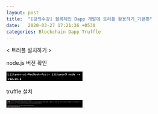 ```yaml
---
layout: post
title:  "[강의수강] 블록체인 Dapp 개발에 트러플 활용하기_기본편"
date:   2020-03-27 17:21:36 +0530
categories: Blockchain Dapp Truffle
---
```


< 트러플 설치하기 >  

node.js 버전 확인   

<img src="/assets/imgs/Blockchain&Truffle_01.png" width="40%" height="30%" >

truffle 설치

<img src="/assets/imgs/Blockchain&Truffle_02.png" width="40%" height="30%" >
